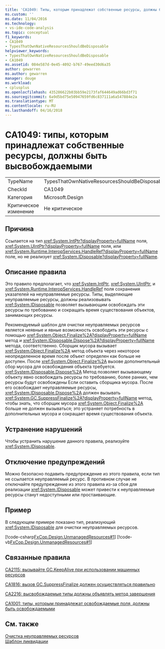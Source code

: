 ```yaml
---
title: 'CA1049: Типы, которым принадлежат собственные ресурсы, должны быть высвобождаемыми | Документы Microsoft'
ms.custom: ''
ms.date: 11/04/2016
ms.technology:
- vs-ide-code-analysis
ms.topic: conceptual
f1_keywords:
- CA1049
- TypesThatOwnNativeResourcesShouldBeDisposable
helpviewer_keywords:
- TypesThatOwnNativeResourcesShouldBeDisposable
- CA1049
ms.assetid: 084e587d-0e45-4092-b767-49eed30d6a35
author: gewarren
ms.author: gewarren
manager: douge
ms.workload:
- cplusplus
ms.openlocfilehash: 435286622b03bb59e2173faf644649ad66bd3f71
ms.sourcegitcommit: 6a9d5bd75e50947659fd6c837111a6a547884e2a
ms.translationtype: MT
ms.contentlocale: ru-RU
ms.lasthandoff: 04/16/2018
---
```

# <a name="ca1049-types-that-own-native-resources-should-be-disposable"></a>CA1049: типы, которым принадлежат собственные ресурсы, должны быть высвобождаемыми
|||  
|-|-|  
|TypeName|TypesThatOwnNativeResourcesShouldBeDisposable|  
|CheckId|CA1049|  
|Категория|Microsoft.Design|  
|Критическое изменение|Не критическое|  
  
## <a name="cause"></a>Причина  
 Ссылается на тип <xref:System.IntPtr?displayProperty=fullName> поля, <xref:System.UIntPtr?displayProperty=fullName> поля, или <xref:System.Runtime.InteropServices.HandleRef?displayProperty=fullName> поле, но не реализует <xref:System.IDisposable?displayProperty=fullName>.  
  
## <a name="rule-description"></a>Описание правила  
 Это правило предполагает, что <xref:System.IntPtr>, <xref:System.UIntPtr>, и <xref:System.Runtime.InteropServices.HandleRef> поля сохранения указателей на неуправляемые ресурсы. Типы, выделяющие неуправляемые ресурсы, должны реализовывать <xref:System.IDisposable> позволяет вызывающим освобождать эти ресурсы по требованию и сокращать время существования объектов, занимающих ресурсы.  
  
 Рекомендуемый шаблон для очистки неуправляемых ресурсов является неявные и явные возможность освободить эти ресурсы с помощью <xref:System.Object.Finalize%2A?displayProperty=fullName> метод и <xref:System.IDisposable.Dispose%2A?displayProperty=fullName> метода, соответственно. Сборщик мусора вызывает <xref:System.Object.Finalize%2A> метод объекта через некоторое неопределенное время после объект определен как больше не доступен. После <xref:System.Object.Finalize%2A> вызове дополнительный сбор мусора для освобождения объекта требуется. <xref:System.IDisposable.Dispose%2A> Метод позволяет вызывающему объекту явно освобождать ресурсы по требованию, более ранних, чем ресурсы будут освобождены Если оставить сборщика мусора. После его освобождает неуправляемые ресурсы, <xref:System.IDisposable.Dispose%2A> должен вызывать <xref:System.GC.SuppressFinalize%2A?displayProperty=fullName> метод, чтобы знать, что сборщик мусора <xref:System.Object.Finalize%2A> больше не должен вызываться; это устраняет потребность в дополнительных мусора и сокращает время существования объекта.  
  
## <a name="how-to-fix-violations"></a>Устранение нарушений  
 Чтобы устранить нарушение данного правила, реализуйте <xref:System.IDisposable>.  
  
## <a name="when-to-suppress-warnings"></a>Отключение предупреждений  
 Можно безопасно подавить предупреждение из этого правила, если тип не ссылается неуправляемый ресурс. В противном случае не отключайте предупреждение из этого правила из-за сбоя для реализации <xref:System.IDisposable> может привести к неуправляемые ресурсы станут недоступными или простаивающие.  
  
## <a name="example"></a>Пример  
 В следующем примере показано тип, реализующий <xref:System.IDisposable> для очистки неуправляемых ресурсов.  
  
 [!code-csharp[FxCop.Design.UnmanagedResources#1](../code-quality/codesnippet/CSharp/ca1049-types-that-own-native-resources-should-be-disposable_1.cs)]
 [!code-vb[FxCop.Design.UnmanagedResources#1](../code-quality/codesnippet/VisualBasic/ca1049-types-that-own-native-resources-should-be-disposable_1.vb)]  
  
## <a name="related-rules"></a>Связанные правила  
 [CA2115: вызывайте GC.KeepAlive при использовании машинных ресурсов](../code-quality/ca2115-call-gc-keepalive-when-using-native-resources.md)  
  
 [CA1816: вызов GC.SuppressFinalize должен осуществляться правильно](../code-quality/ca1816-call-gc-suppressfinalize-correctly.md)  
  
 [CA2216: высвобождаемые типы должны объявлять метод завершения](../code-quality/ca2216-disposable-types-should-declare-finalizer.md)  
  
 [CA1001: типы, которым принадлежат освобождаемые поля, должны быть освобождаемыми](../code-quality/ca1001-types-that-own-disposable-fields-should-be-disposable.md)  
  
## <a name="see-also"></a>См. также  
 [Очистка неуправляемых ресурсов](/dotnet/standard/garbage-collection/unmanaged)   
 [Шаблон ликвидации](/dotnet/standard/design-guidelines/dispose-pattern)